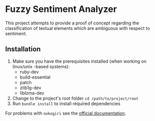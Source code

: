 # Fuzzy Sentiment Analyzer
This project attempts to provide a proof of concept regarding the classification of textual elements which are ambiguous with respect to sentiment.

## Installation
1. Make sure you have the prerequisites installed (when working on linux/unix -based systems):
    - ruby-dev
    - build-essential
    - patch
    - zlib1g-dev
    - liblzma-dev
2. Change to the project's root folder ```cd /path/to/project/root```
3. Run ```bundle install``` to install required dependencies

For problems with ```nokogiri``` see the [official documentation](https://www.google.de/url?sa=t&rct=j&q=&esrc=s&source=web&cd=1&ved=0ahUKEwi6ttyN4_rMAhVBthQKHfidD78QFggcMAA&url=http%3A%2F%2Fnokogiri.org%2Ftutorials%2Finstalling_nokogiri.html&usg=AFQjCNEM1XBiStk70xeHAOfCvnHJyvi3qw&sig2=6PY4RgCVdpSREpdpW890_w&bvm=bv.122676328,d.d24).
